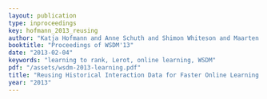 ```yaml
---
layout: publication
type: inproceedings
key: hofmann_2013_reusing
author: "Katja Hofmann and Anne Schuth and Shimon Whiteson and Maarten de Rijke"
booktitle: "Proceedings of WSDM'13"
date: "2013-02-04"
keywords: "learning to rank, Lerot, online learning, WSDM"
pdf: "/assets/wsdm-2013-learning.pdf"
title: "Reusing Historical Interaction Data for Faster Online Learning to Rank for IR"
year: "2013"
---
```

